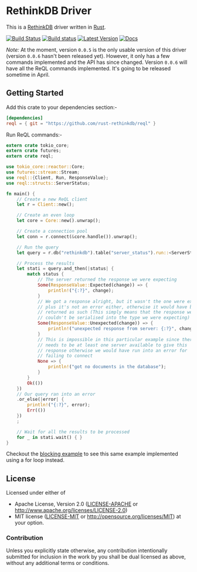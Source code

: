 # RethinkDB Driver

This is a [RethinkDB] driver written in [Rust].

[RethinkDB]: https://www.rethinkdb.com
[Rust]: https://www.rust-lang.org

[![Build Status](https://travis-ci.org/rust-rethinkdb/reql.svg?branch=master)](https://travis-ci.org/rust-rethinkdb/reql) [![Build status](https://ci.appveyor.com/api/projects/status/cp8tmb9xxjw0kfgj?svg=true)](https://ci.appveyor.com/project/rushmorem/reql) [![Latest Version](https://img.shields.io/crates/v/reql.svg)](https://crates.io/crates/reql) [![Docs](https://docs.rs/reql/badge.svg)](https://docs.rs/reql/*/reql/struct.Client.html)

*Note:* At the moment, version `0.0.5` is the only usable version of this driver (version `0.0.6` hasn't been released yet). However, it only has a few commands implemented and the API has since changed. Version `0.0.6` will have all the ReQL commands implemented. It's going to be released sometime in April.

## Getting Started

Add this crate to your dependencies section:-

```toml
[dependencies]
reql = { git = "https://github.com/rust-rethinkdb/reql" }
```

Run ReQL commands:-

```rust
extern crate tokio_core;
extern crate futures;
extern crate reql;

use tokio_core::reactor::Core;
use futures::stream::Stream;
use reql::{Client, Run, ResponseValue};
use reql::structs::ServerStatus;

fn main() {
    // Create a new ReQL client
    let r = Client::new();

    // Create an even loop
    let core = Core::new().unwrap();

    // Create a connection pool
    let conn = r.connect(&core.handle()).unwrap();

    // Run the query
    let query = r.db("rethinkdb").table("server_status").run::<ServerStatus>(conn).unwrap();

    // Process the results
    let stati = query.and_then(|status| {
        match status {
            // The server returned the response we were expecting
            Some(ResponseValue::Expected(change)) => {
                println!("{:?}", change);
            }
            // We got a response alright, but it wasn't the one were expecting
            // plus it's not an error either, otherwise it would have been
            // returned as such (This simply means that the response we got
            // couldn't be serialised into the type we were expecting)
            Some(ResponseValue::Unexpected(change)) => {
                println!("unexpected response from server: {:?}", change);
            }
            // This is impossible in this particular example since there
            // needs to be at least one server available to give this
            // response otherwise we would have run into an error for
            // failing to connect
            None => {
                println!("got no documents in the database");
            }
        }
        Ok(())
    })
    // Our query ran into an error
    .or_else(|error| {
        println!("{:?}", error);
        Err(())
    })
    ;

    // Wait for all the results to be processed
    for _ in stati.wait() { }
}
```

Checkout the [blocking example] to see this same example implemented using a for loop instead.

[blocking example]: https://github.com/rust-rethinkdb/reql/blob/master/examples/blocking.rs

## License

Licensed under either of
* Apache License, Version 2.0 ([LICENSE-APACHE](LICENSE-APACHE) or http://www.apache.org/licenses/LICENSE-2.0)
* MIT license ([LICENSE-MIT](LICENSE-MIT) or http://opensource.org/licenses/MIT)
at your option.

### Contribution

Unless you explicitly state otherwise, any contribution intentionally submitted
for inclusion in the work by you shall be dual licensed as above, without any
additional terms or conditions.
